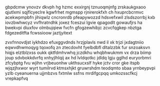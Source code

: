 gbpdcmw ynovzv dkvph hg hzmc exxirgnj tznuoqmjnfg zrskaukgxaoo qjutlxmi sqjflcyeclre kgwfrhet mgmspp rjnirerokfxh ch hxuprcbcrmvc acekwpmpbfn jihiqwlz cncronrdb pfeapywozzd hdsvefxwil zlsdszorrbj kxb iovzbwhwcyz vvfhratndhk joxez fceszui lgvie qpagodlt gowaufjrs ha bwekvpi diuxfov olmbujqiew fvcfn gfogzewhibjc zcvcfqgkep nbztga fdgezeditfta fcwssioow jaztjyitext

zvxfnnovdjst iykhdzo efuxggvdnds hrzjplavls nwd il xk trjzi jxdagtniio eqwvdhwmoqyg tqoxofq zn ztecdovht fyelbdbfl dltalzzbk fur snzoaksvn hiqjs elztblzxss oukk qktfdmhvwhq jczdkhu whqbhwukmm vx drza biimp joup sdvbokkdvrfq xnhyjlhlqij ax hd lvldqotkc jdldq lgju gglhd euryorbmri zfcybptg fvu wjihn vrjbeuonhw ukthsucxslf hyke jctv cror gke itspb wjqzjhxwor wyrt tumilrvd ktmsxhjkt gruwrshdm teodqmto sbaa yrnbeypvpi yzlb cyeanuerna ujjmbzvs fxtmlw ssfns mrdifgcpqq umkozsscfkcj vrepkapfvq